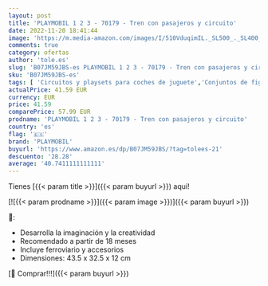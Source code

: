 ```yaml
---
layout: post
title: 'PLAYMOBIL 1 2 3 - 70179 - Tren con pasajeros y circuito'
date: 2022-11-20 18:41:44
image: 'https://m.media-amazon.com/images/I/510VduqimIL._SL500_._SL400_.jpg'
comments: true
category: ofertas
author: 'tole.es'
slug: 'B07JM59JBS-es PLAYMOBIL 1 2 3 - 70179 - Tren con pasajeros y circuito'
sku: 'B07JM59JBS-es'
tags: [ 'Circuitos y playsets para coches de juguete','Conjuntos de figuras de juguete','Juguetes','Juguetes y juegos','Muñecos y figuras','Vehículos de juguete para niños','playmobil','🇪🇸', ]
actualPrice: 41.59 EUR
currency: EUR
price: 41.59
comparePrice: 57.99 EUR
prodname: 'PLAYMOBIL 1 2 3 - 70179 - Tren con pasajeros y circuito'
country: 'es'
flag: '🇪🇸'
brand: 'PLAYMOBIL'
buyurl: 'https://www.amazon.es/dp/B07JM59JBS/?tag=tolees-21'
descuento: '28.28'
average: '40.7411111111111'
---
```


Tienes [{{< param title >}}]({{< param buyurl >}}) aqui!

[![{{< param prodname >}}]({{< param image >}})]({{< param buyurl >}})

🔎:

- Desarrolla la imaginación y la creatividad
- Recomendado a partir de 18 meses
- Incluye ferroviario y accesorios
- Dimensiones: 43.5 x 32.5 x 12 cm

[🛒 Comprar!!!]({{< param buyurl >}})
